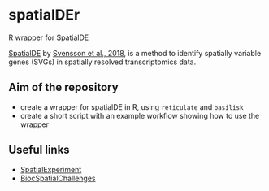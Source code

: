 # spatialDEr
R wrapper for SpatialDE

[SpatialDE](https://github.com/Teichlab/SpatialDE) by [Svensson et al., 2018](https://www.nature.com/articles/nmeth.4636), is a method to identify spatially variable genes (SVGs) in spatially resolved 
transcriptomics data.

## Aim of the repository
- create a wrapper for spatialDE in R, using `reticulate` and `basilisk`
- create a short script with an example workflow showing how to use the wrapper

## Useful links
- [SpatialExperiment](https://github.com/drighelli/SpatialExperiment)
- [BiocSpatialChallenges](https://helenalc.github.io/BiocSpatialChallenges/index.html)